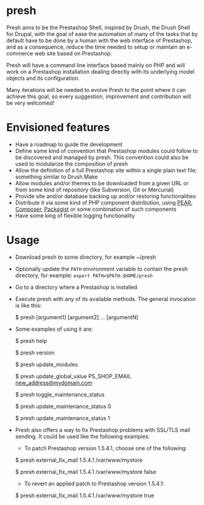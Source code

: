 presh
=====

Presh aims to be the Prestashop Shell, inspired by Drush, the Drush Shell for Drupal, with the goal of ease the automation of many of the tasks that by default have to be done by a human with the web interface of Prestashop, and as a consequence, reduce the time needed to setup or maintain an e-commerce web site based on Prestashop.

Presh will have a command line interface based mainly on PHP and will work on a Prestashop installation dealing directly with its underlying model objects and its configuration.

Many iterations will be needed to evolve Presh to the point where it can achieve this goal, so every suggestion, improvement and contribution will be very welcomed!

Envisioned features
===================

- Have a roadmap to guide the development
- Define some kind of convention that Prestashop modules could follow to be discovered and managed by presh. This convention could also be used to modularize the composition of presh
- Allow the definition of a full Prestashop site within a single plain text file; something similar to Drush Make
- Allow modules and/or themes to be downloaded from a given URL or from some kind of repository (like Subversion, Git or Mercurial)
- Provide site and/or database backing up and/or restoring functionalities
- Distribute it via some kind of PHP component distribution, using [PEAR](http://pear.php.net/), [Composer](https://getcomposer.org/), [Packagist](https://packagist.org/) or some combination of such components
- Have some king of flexible logging functionality

Usage
=====

- Download presh to some directory, for example ~/presh
- Optionally update the `PATH` environment variable to contain the presh directory, for example: `export PATH=$PATH:$HOME/presh`
- Go to a directory where a Prestashop is installed
- Execute presh with any of its available methods. The general invocation is like this:

    $ presh <command> [argument1] [argument2] ... [argumentN]
    
- Some examples of using it are:

    $ presh help

    $ presh version

    $ presh update_modules
    
    $ presh update_global_value PS_SHOP_EMAIL new_address@mydomain.com

    $ presh toggle_maintenance_status

    $ presh update_maintenance_status 0

    $ presh update_maintenance_status 1

- Presh also offers a way to fix Prestashop problems with SSL/TLS mail sending. It could be used like the following examples:

    - To patch Prestashop version 1.5.4.1, choose one of the following:

    $ presh external_fix_mail 1.5.4.1 /var/www/mystore

    $ presh external_fix_mail 1.5.4.1 /var/www/mystore false

    - To revert an applied patch to Prestashop version 1.5.4.1:

    $ presh external_fix_mail 1.5.4.1 /var/www/mystore true